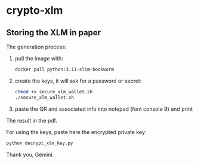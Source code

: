 # crypto-xlm
## Storing the XLM in paper

The generation process:
1. pull the image with:
    ```bash
    docker pull python:3.11-slim-bookworm
    ```
3. create the keys, it will ask for a password or secret:
   ```bash
   chmod +x secure_xlm_wallet.sh
   ./secure_xlm_wallet.sh
   ```
5. paste the QR and associated info into notepad (font console 9) and print

The result in the pdf.



For using the keys, paste here the encrypted private key:
```bash
python decrypt_xlm_key.py
```

Thank you, Gemini.
